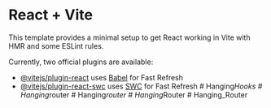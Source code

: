# React + Vite

This template provides a minimal setup to get React working in Vite with HMR and some ESLint rules.

Currently, two official plugins are available:

- [@vitejs/plugin-react](https://github.com/vitejs/vite-plugin-react/blob/main/packages/plugin-react/README.md) uses [Babel](https://babeljs.io/) for Fast Refresh
- [@vitejs/plugin-react-swc](https://github.com/vitejs/vite-plugin-react-swc) uses [SWC](https://swc.rs/) for Fast Refresh
#   H a n g i n g _ H o o k s  
 #   H a n g i n g _ r o u t e r  
 #   H a n g i n g _ r o u t e r  
 #   H a n g i n g _ R o u t e r  
 #   H a n g i n g _ R o u t e r  
 